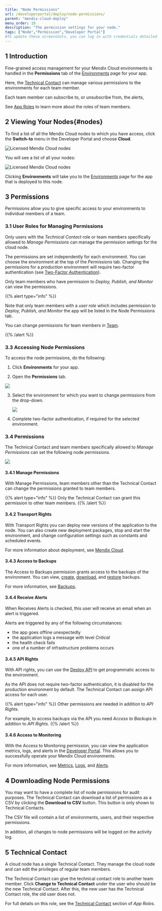 ```yaml
---
title: "Node Permissions"
url: /developerportal/deploy/node-permissions/
parent: "mendix-cloud-deploy"
menu_order: 18
description: "The permission settings for your node."
tags: ["Node","Permission","Developer Portal"]
#To update these screenshots, you can log in with credentials detailed in How to Update Screenshots Using Team Apps.
---
```


## 1 Introduction

Fine-grained access management for your Mendix Cloud environments is handled in the **Permissions** tab of the [Environments](environments) page for your app.

Here, the [Technical Contact](/developerportal/collaborate/app-roles#technical-contact) can manage various permissions to the environments for each team member.

Each team member can subscribe to, or unsubscribe from, the alerts,

See [App Roles](/developerportal/collaborate/app-roles) to learn more about the roles of team members.

## 2 Viewing Your Nodes{#nodes}

To find a list of all the Mendix Cloud nodes to which you have access, click the **Switch-to** menu in the Developer Portal and choose **Cloud**.

![Licensed Mendix Cloud nodes](attachments/node-permissions/go-to-nodes-page.png)

You will see a list of all your nodes:

![Licensed Mendix Cloud nodes](attachments/node-permissions/nodes-list.png)

Clicking **Environments** will take you to the [Environments](environments) page for the app that is deployed to this node.

## 3 Permissions

Permissions allow you to give specific access to your environments to individual members of a team.

### 3.1 User Roles for Managing Permissions

Only users with the *Technical Contact* role or team members specifically allowed to *Manage Permissions* can manage the permission settings for the cloud node.

The permissions are set independently for each environment. You can choose the environment at the top of the *Permissions* tab. Changing the permissions for a *production* environment will require two-factor authentication (see [Two-Factor Authentication](two-factor-authentication)).

Only team members who have permission to *Deploy, Publish, and Monitor* can view the permissions.

{{% alert type="info" %}}

Note that only team members with a *user role* which includes permission to *Deploy, Publish, and Monitor* the app will be listed in the Node Permissions tab.

You can change permissions for team members in [Team](/developerportal/collaborate/team).

{{% /alert %}}

### 3.3 Accessing Node Permissions

To access the node permissions, do the following:

1. Click **Environments** for your app.

2. Open the **Permissions** tab.

![](attachments/node-permissions/node-permissions.png)

3. Select the environment for which you want to change permissions from the drop-down.

    ![](attachments/node-permissions/node-flexible-environments.png)

4. Complete two-factor authentication, if required for the selected environment.

### 3.4 Permissions

The Technical Contact and team members specifically allowed to *Manage Permissions* can set the following node permissions.

![](attachments/node-permissions/nodepermission.png)

#### 3.4.1 Manage Permissions

With Manage Permissions, team members other than the Technical Contact can change the permissions granted to team members.

{{% alert type="info" %}}
Only the Technical Contact can grant this permission to other team members.
{{% /alert %}}

#### 3.4.2 Transport Rights

With Transport Rights you can deploy new versions of the application to the node. You can also create new deployment packages, stop and start the environment, and change configuration settings such as constants and scheduled events.

For more information about deployment, see [Mendix Cloud](/developerportal/deploy/mendix-cloud-deploy).

#### 3.4.3 Access to Backups

The Access to Backups permission grants access to the backups of the environment. You can view, [create](/developerportal/operate/create-backup), [download](/developerportal/operate/download-backup), and [restore](/developerportal/operate/restore-backup) backups.

For more information, see [Backups](/developerportal/operate/backups).

#### 3.4.4 Receive Alerts

When Receives Alerts is checked, this user will receive an email when an alert is triggered.

Alerts are triggered by any of the following circumstances:

* the app goes offline unexpectedly
* the application logs a message with level *Critical*
* the health check fails
* one of a number of infrastructure problems occurs

#### 3.4.5 API Rights

With API rights, you can use the [Deploy API](/apidocs-mxsdk/apidocs/deploy-api) to get programmatic access to the environment.

As the API does not require two-factor authentication, it is disabled for the production environment by default. The Technical Contact can assign API access for each user.

{{% alert type="info" %}}
Other permissions are needed in addition to *API Rights*.

For example, to access backups via the API you need *Access to Backups* in addition to *API Rights*.
{{% /alert %}}

#### 3.4.6 Access to Monitoring

With the Access to Monitoring permission, you can view the application metrics, logs, and alerts in the [Developer Portal](http://sprintr.home.mendix.com). This allows you to successfully operate your Mendix Cloud environments.

For more information, see [Metrics](/developerportal/operate/metrics), [Logs](/developerportal/operate/logs), and [Alerts](/developerportal/operate/monitoring-application-health).

## 4 Downloading Node Permissions

You may want to have a complete list of node permissions for audit purposes. The Technical Contact can download a list of permissions as a CSV by clicking the **Download to CSV** button. This button is only shown to Technical Contacts.

The CSV file will contain a list of environments, users, and their respective permissions.

In addition, all changes to node permissions will be logged on the activity log.

## 5 Technical Contact

A cloud node has a single Technical Contact. They manage the cloud node and can edit the privileges of regular team members.

The Technical Contact can give the technical contact role to another team member. Click **Change to Technical Contact** under the user who should be the new Technical Contact. After this, the new user has the Technical Contact role, the old user does not.

For full details on this role, see the [Technical Contact](/developerportal/collaborate/app-roles#technical-contact) section of *App Roles*.
